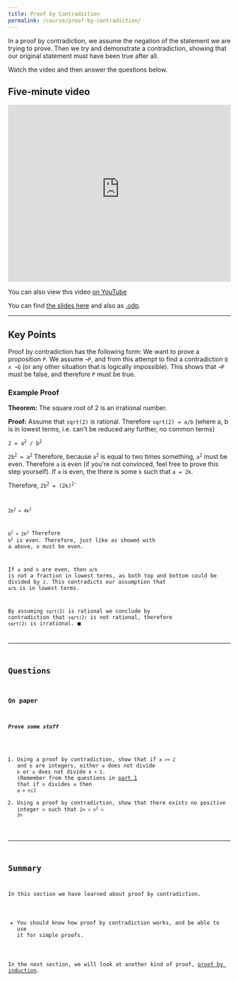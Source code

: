 ```yaml
---
title: Proof by Contradiction
permalink: /course/proof-by-contradiction/
---
```


In a proof by contradiction, we assume the negation of the statement we are trying to prove. Then we try and demonstrate a contradiction, showing that our original statement must have been true after all.

Watch the video and then answer the questions below.

## Five-minute video

<iframe width="100%" height="400px" src="https://www.youtube-nocookie.com/embed/EgGuT6SxtCk" frameborder="0" allow="accelerometer; autoplay; clipboard-write; encrypted-media; gyroscope; picture-in-picture" allowfullscreen></iframe>

You can also view this video [on YouTube](https://youtu.be/EgGuT6SxtCk)

You can find [the slides here](/assets/slides/proof/contradiction.pdf) and also as [.odp](/assets/slides/proof/contradiction.odp).

---

## Key Points

Proof by contradiction has the following form: We want to prove a proposition `P`. We assume `¬P`, and from this attempt to find a contradiction `Q ∧ ¬Q` (or any other situation that is logically impossible). This shows that `¬P` must be false, and therefore `P` must be true.

### Example Proof

**Theorem:** The square root of 2 is an irrational number.

**Proof:** Assume that `sqrt(2)` is rational. Therefore `sqrt(2) = a/b` (where a, b is in lowest terms, i.e. can't be reduced any further, no common terms)

<code>2 = a<sup>2</sup> / b<sup>2</sup></code>

<code>2b<sup>2</sup> = a<sup>2</sup></code> Therefore, because <code>a<sup>2</sup></code> is equal to two times something, <code>a<sup>2</sup></code> must be even. Therefore `a` is even (if you're not convinced, feel free to prove this step yourself). If `a` is even, the there is some `k` such that `a = 2k`.

Therefore, <code>2b<sup>2</sup> = (2k)<sup>2</sup>` 

<code>2b<sup>2</sup> = 4k<sup>2</sup></code>

<code>b<sup>2</sup> = 2k<sup>2</sup></code> Therefore <code>b<sup>2</sup></code> is even. Therefore, just like as showed with a above, `b` must be even.

If `a` and `b` are even, then `a/b` is not a fraction in lowest terms, as both top and bottom could be divided by `2`. This contradicts our assumption that `a/b` is in lowest terms.

By assuming `sqrt(2)` is rational we conclude by contradiction that `sqrt(2)` is not rational, therefore `sqrt(2)` is irrational. ■

---

## Questions

### On paper

##### Prove some stuff

1. Using a proof by contradiction, show that if `a >= 2` and `b` are integers, either `a` does not divide `b` or `a` does not divide `b + 1`. (Remember from the questions in [part 1](../intro-to-proof/) that if `n` divides `a` then `a = ni`)
2. Using a proof by contradiction, show that there exists no positive integer `n` such that <code>2n < n<sup>2</sup> < 3n</code>

---

## Summary

In this section we have learned about proof by contradiction.

* You should know how proof by contradiction works, and be able to use it for simple proofs.

In the next section, we will look at another kind of proof, [proof by induction](../proof-by-induction).